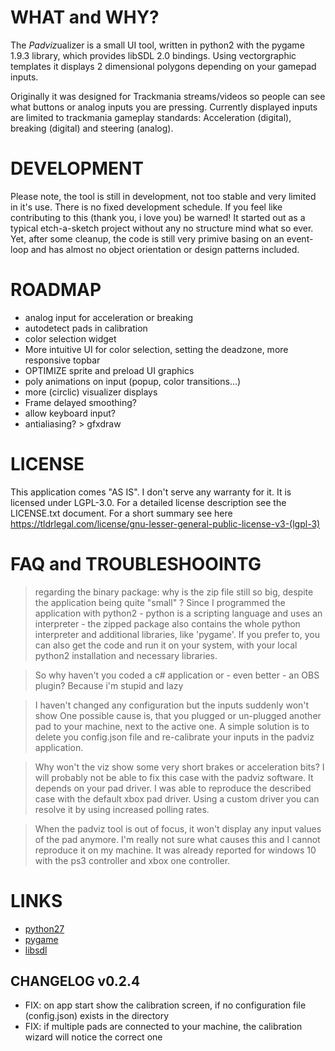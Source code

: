 # WHAT and WHY?
The *Padviz*ualizer is a small UI tool, written in python2 with the pygame 1.9.3 library, which provides libSDL 2.0 bindings.
Using vectorgraphic templates it displays 2 dimensional polygons depending on your gamepad inputs.

Originally it was designed for Trackmania streams/videos so people can see what buttons or analog inputs you are pressing. 
Currently displayed inputs are limited to trackmania gameplay standards: Acceleration (digital), breaking (digital) and steering (analog).

# DEVELOPMENT
Please note, the tool is still in development, not too stable and very limited in it's use. There is no fixed development schedule.
If you feel like contributing to this (thank you, i love you) be warned! It started out as a typical etch-a-sketch project without any no structure mind what so ever.
Yet, after some cleanup, the code is still very primive basing on an event-loop and has almost no object orientation or design patterns included.

# ROADMAP
* analog input for acceleration or breaking
* autodetect pads in calibration
* color selection widget
* More intuitive UI for color selection, setting the deadzone, more responsive topbar
* OPTIMIZE sprite and preload UI graphics
* poly animations on input (popup, color transitions...)
* more (circlic) visualizer displays
* Frame delayed smoothing?
* allow keyboard input?
* antialiasing? > gfxdraw

# LICENSE
This application comes "AS IS". I don't serve any warranty for it. It is licensed under LGPL-3.0. For a detailed license description see the LICENSE.txt document. For a short summary see here https://tldrlegal.com/license/gnu-lesser-general-public-license-v3-(lgpl-3)

# FAQ and TROUBLESHOOINTG
> regarding the binary package: why is the zip file still so big, despite the application being quite "small" ?
Since I programmed the application with python2 - python is a scripting language and uses an interpreter - the zipped package also contains the whole python interpreter and additional libraries, like 'pygame'. 
If you prefer to, you can also get the code and run it on your system, with your local python2 installation and necessary libraries.

> So why haven't you coded a c# application or - even better - an OBS plugin?
Because i'm stupid and lazy

> I haven't changed any configuration but the inputs suddenly won't show
One possible cause is, that you plugged or un-plugged another pad to your machine, next to the active one. A simple solution is to delete you config.json file and re-calibrate your inputs in the padviz application.

> Why won't the viz show some very short brakes or acceleration bits?
I will probably not be able to fix this case with the padviz software. It depends on your pad driver. I was able to reproduce the described case with the default xbox pad driver. Using a custom driver you can resolve it by using increased polling rates. 

> When the padviz tool is out of focus, it won't display any input values of the pad anymore.
I'm really not sure what causes this and I cannot reproduce it on my machine. It was already reported for windows 10 with the ps3 controller and xbox one controller.

# LINKS
* [python27](https://www.python.org/download/releases/2.7/)
* [pygame](https://www.pygame.org/wiki/about)
* [libsdl](https://www.libsdl.org/)


## CHANGELOG v0.2.4
* FIX: on app start show the calibration screen, if no configuration file (config.json) exists in the directory
* FIX: if multiple pads are connected to your machine, the calibration wizard will notice the correct one
